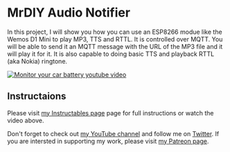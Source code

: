 # MrDIY Audio Notifier

In this project, I will show you how you can use an ESP8266 modue like the Wemos D1 Mini to play MP3, TTS and RTTL. It is controlled over MQTT. You will be able to send it an MQTT message with the URL of the MP3 file and it will play it for it. It is also capable to doing basic TTS and playback RTTL (aka Nokia) ringtone.

[![Monitor your car battery youtube video](https://img.youtube.com/vi/VnGRFwDrLHo/0.jpg)](https://youtu.be/VnGRFwDrLHo)


## Instructaions

Please visit <a href="">my Instructables page</a> page for full instructions or watch the video above.

<p>Don't forget to check out <a href="https://www.youtube.com/channel/UCtfYdcn8F8wfRA2BXp2FPtg">my YouTube channel</a>  and follow me on <a href="https://twitter.com/MrDIYca">Twitter</a>. If you are intersted in supporting my work, please visit <a href="https://www.patreon.com/MrDIYca?fan_landing=true">my Patreon page</a>.</p>


